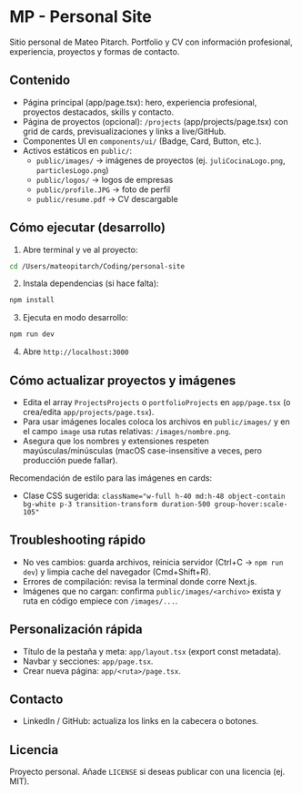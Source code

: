 # MP - Personal Site

Sitio personal de Mateo Pitarch. Portfolio y CV con información profesional, experiencia, proyectos y formas de contacto.

## Contenido
- Página principal (app/page.tsx): hero, experiencia profesional, proyectos destacados, skills y contacto.
- Página de proyectos (opcional): `/projects` (app/projects/page.tsx) con grid de cards, previsualizaciones y links a live/GitHub.
- Componentes UI en `components/ui/` (Badge, Card, Button, etc.).
- Activos estáticos en `public/`:
  - `public/images/` → imágenes de proyectos (ej. `juliCocinaLogo.png`, `particlesLogo.png`)
  - `public/logos/` → logos de empresas
  - `public/profile.JPG` → foto de perfil
  - `public/resume.pdf` → CV descargable

## Cómo ejecutar (desarrollo)
1. Abre terminal y ve al proyecto:
```bash
cd /Users/mateopitarch/Coding/personal-site
```
2. Instala dependencias (si hace falta):
```bash
npm install
```
3. Ejecuta en modo desarrollo:
```bash
npm run dev
```
4. Abre `http://localhost:3000`

## Cómo actualizar proyectos y imágenes
- Edita el array `ProjectsProjects` o `portfolioProjects` en `app/page.tsx` (o crea/edita `app/projects/page.tsx`).
- Para usar imágenes locales coloca los archivos en `public/images/` y en el campo `image` usa rutas relativas: `/images/nombre.png`.
- Asegura que los nombres y extensiones respeten mayúsculas/minúsculas (macOS case-insensitive a veces, pero producción puede fallar).

Recomendación de estilo para las imágenes en cards:
- Clase CSS sugerida: `className="w-full h-40 md:h-48 object-contain bg-white p-3 transition-transform duration-500 group-hover:scale-105"`

## Troubleshooting rápido
- No ves cambios: guarda archivos, reinicia servidor (Ctrl+C → `npm run dev`) y limpia cache del navegador (Cmd+Shift+R).
- Errores de compilación: revisa la terminal donde corre Next.js.
- Imágenes que no cargan: confirma `public/images/<archivo>` exista y ruta en código empiece con `/images/...`.

## Personalización rápida
- Título de la pestaña y meta: `app/layout.tsx` (export const metadata).
- Navbar y secciones: `app/page.tsx`.
- Crear nueva página: `app/<ruta>/page.tsx`.

## Contacto
- LinkedIn / GitHub: actualiza los links en la cabecera o botones.

## Licencia
Proyecto personal. Añade `LICENSE` si deseas publicar con una licencia (ej. MIT).
